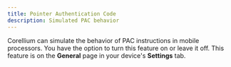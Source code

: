 ```yaml
---
title: Pointer Authentication Code
description: Simulated PAC behavior
---
```


Corellium can simulate the behavior of PAC instructions in mobile processors. You have the option to turn this feature on or leave it off. This feature is on the **General** page in your device's **Settings** tab.
